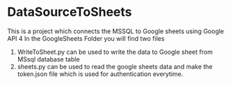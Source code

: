 # DataSourceToSheets
This is a project which connects the MSSQL to Google sheets using Google API 4
In the GoogleSheets Folder you will find two files 
1. WriteToSheet.py can be used to write the data to Google sheet from MSsql database table
2. sheets.py can be used to read the google sheets data and make the token.json file which is used for authentication everytime.
